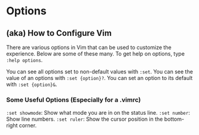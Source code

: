 # Options
## (aka) How to Configure Vim

There are various options in Vim that can be used to customize the experience.
Below are some of these many. To get help on options, type `:help options`.

You can see all options set to non-default values with `:set`.
You can see the value of an options with `:set {option}?`.
You can set an option to its default with `:set {option}&`.

### Some Useful Options (Especially for a .vimrc)

`:set showmode`: Show what mode you are in on the status line.
`:set number`: Show line numbers.
`:set ruler`: Show the cursor position in the bottom-right corner.

